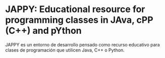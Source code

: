 # JAPPY: Educational resource for programming classes in **JA**va, c**PP** (C++) and p**Y**thon

JAPPY es un entorno de desarrollo pensado como recurso educativo para clases de programación que utilicen Java, C++ o Python.